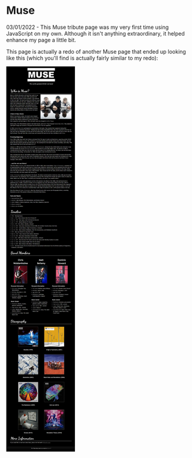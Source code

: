 # Muse
 
03/01/2022 - This Muse tribute page was my very first time using JavaScript on my own. Although it isn't anything extraordinary, it helped enhance my page a little bit.

This page is actually a redo of another Muse page that ended up looking like this (which you'll find is actually fairly similar to my redo):

![](muse_v1.png)

